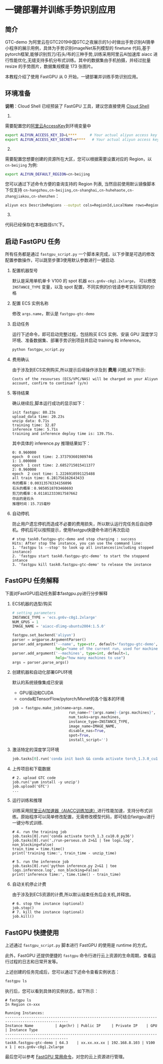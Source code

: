# 一键部署并训练手势识别应用

## 简介

GTC-demo 为阿里云在GTC2019中国GTC之夜展示的1小时做出手势识别AI猜拳小程序的展示用例，具体为手势识别imageNet系列模型的 finetune 代码,基于pytorch框架,能够识别剪刀/石头/布的三种手势,训练采用阿里云AI加速库 aiacc 进行性能优化,无缝支持多机分布式训练。其中的数据集由手机拍摄，并经过批量 resize 的手势图片，数据集规模是 173 张图片。

本教程介绍了使用 FastGPU 从 0 开始，一键部署并训练手势识别应用。



## 环境准备

**说明**：Cloud Shell 已经预装了 FastGPU 工具，建议您直接使用 [Cloud Shell](https://shell.aliyun.com)

1.

需要配置您的[阿里云AccessKey](https://help.aliyun.com/document_detail/38738.html)到环境变量中

```bash
export ALIYUN_ACCESS_KEY_ID=L****      # Your actual aliyun access key id
export ALIYUN_ACCESS_KEY_SECRET=v****   # Your actual aliyun access key secret
```

2. 

需要配置您想要创建的资源所在大区，您可以根据需要设置对应的 Region，以 `cn-beijing` 为例:

```bash
export ALIYUN_DEFAULT_REGION=cn-beijing
```

您可以通过下述命令方便的查询支持的 Region 列表, 当然目前使用默认镜像脚本下仅支持 `cn-hangzhou,cn-beijing,cn-shanghai,cn-huhehaote,cn-zhangjiakou,cn-shenzhen`：

```bash
aliyun ecs DescribeRegions --output cols=RegionId,LocalName rows=Regions.Region
```

3.

代码已经保存在本地路径`GTC`下。

## 启动 FastGPU 任务

所有任务都是通过 `fastgpu_script.py` 一个脚本来完成，以下步骤是可选的修改配置参数操作，可以跳至步骤3使用默认参数进行一键启动.

1. 配置机器型号

   默认是采用单机单卡 V100 的 spot 机器 `ecs.gn6v-c8g1.2xlarge`，
   可以修改 `INSTANCE_TYPE` 变量，以及 spot 配置，不同实例的价钱请参考实际官网的价格
2. 配置 ECS 实例名称

   修改 `args.name`，默认是 `fastgpu-gtc-demo`
3. 启动任务

   运行下述命令，即可启动完整过程，包括购买 ECS 实例、安装 GPU 深度学习环境、准备数据集、部署手势识别项目并启动 training 和 inference。

   ```py
   python fastgpu_script.py
   ```
4. 费用确认

   由于涉及到ECS实例购买,所以提示后续操作涉及到 **费用** 问题,如下所示:

   ```
   Costs of the resourses (ECS/VPC/NAS) will be charged on your Aliyun account, confirm to continue? (y/n)
   ```
5. 等待结果

   确认继续后,脚本运行成功的显示如下：

   ```
   init fastgpu: 80.23s
   upload_data time: 20.23s
   unzip data: 0.71s
   training time: 32.87
   inference time: 5.71s
   training and inference deploy time is: 139.75s.
   ```

   其中具体的 inference.py 推理结果如下：

   ```
   0: 0.960000
   epoch  0 cost time: 2.373793601989746
   1: 1.000000
   epoch  1 cost time: 2.6852715015411377
   2: 0.960000
   epoch  2 cost time: 1.2226910591125488
   all train time: 6.281756162643433
   布的概率：0.00313576334156096
   石头的概率：0.9850518703460693
   剪刀的概率：0.011812333017587662
   你出的是石头
   推理时间：15.715毫秒
   ```
6. 自动停机

   防止用户遗忘停机而造成不必要的费用损失，所以默认运行完任务后自动停机。停机后可以按照提示，使用fastgpu快捷命令进行再次启动

   ```
   # stop task0.fastgpu-gtc-demo and stop charging : success
   Hits: After stop the instance, you can use the command line:
   1. 'fastgpu ls --stop' to look up all instances(including stopped instance)
   2. 'fastgpu start task0.fastgpu-gtc-demo' to start the stoppend intance
   3. 'fastgpu kill task0.fastgpu-gtc-demo' to release the instance
   ```

## FastGPU 任务解释

下面对FastGPU启动任务脚本fastgpu.py进行分步解释

1. ECS机器的选型/购买

   ```python
   # setting parameters
   INSTANCE_TYPE = 'ecs.gn6v-c8g1.2xlarge'
   NUM_GPUS = 1
   IMAGE_NAME = 'aiacc-dlimg-ubuntu2004:1.5.0'

   fastgpu.set_backend('aliyun')
   parser = argparse.ArgumentParser()
   parser.add_argument('--name', type=str, default='fastgpu-gtc-demo',
                       help="name of the current run, used for machine naming and tensorboard visualization")
   parser.add_argument('--machines', type=int, default=1,
                       help="how many machines to use")
   args = parser.parse_args()
   ```
2. 创建机器和自动化部署GPU环境

   默认的系统镜像集成已安装

   - GPU驱动和CUDA
   - conda和TensorFlow/pytorch/Mxnet的各个版本的环境

   ```python
   job = fastgpu.make_job(name=args.name,
                             run_name=f"{args.name}-{args.machines}",
                             num_tasks=args.machines,
                             instance_type=INSTANCE_TYPE,
                             image_name=IMAGE_NAME,
                             disable_nas=True,
                             spot=True,
                             install_script='') 
   ```
3. 激活特定的深度学习环境

   ```python
   job.tasks[0].run('conda init bash && conda activate torch_1.3.0_cu10.0_py36')
   ```
4. 上传项目和下载数据

   ```
   # 2. upload GTC code
   job.run('yum install -y unzip')
   job.upload('GTC')
   ...

   ```
5. 运行训练和推理

   训练采用[阿里云AI加速器（AIACC训练加速）](https://help.aliyun.com/document_detail/276016.html)进行性能加速，支持分布式训练。原始程序可以简单修改配置，无需修改模型代码，即可结合fastgpu进行一键分布式训练.

   ```
   # 4. run the training job
   job.tasks[0].run('conda activate torch_1.3_cu10.0_py36')
   job.tasks[0].run('./run-perseus.sh 2>&1 | tee logs.log', non_blocking=False)
   train_time = time.time()
   print('training time:', train_time - unzip_time)

   # 5. run the inference job
   job.tasks[0].run('python inference.py 2>&1 | tee logs.inference.log', non_blocking=False)
   print('inference time:', time.time() - train_time)
   ```
6. 自动关机停止计费

   由于涉及到ECS资源的计费,所以默认结束任务后会关机,并释放。

   ```
   # 6. stop the instance (optional)
   job.stop()
   # 7. kill the instance (optional) 
   job.kill()
   ```

## FastGPU 快捷使用

上述通过 `fastgpu_script.py` 脚本进行 FastGPU 的使用是 runtime 的方式。

此外，FastGPU 还提供便捷的 `fastgpu` 命令行进行云上资源的生命周期，查看运行过程的日志和日常开发等。

上述创建的任务完成后，您可以通过下述命令查看实例状态：

```bash
fastgpu ls
```

执行后，您可以看到具体的实例状态，如下所示：

```shell
# fastgpu ls                           
In Region cn-xxx

Running Instances:
---------------------------------------------------------------------------------------------------
Instance Name          | Age(hr) | Public IP     | Private IP    | GPU      | Instance Type  
---------------------------------------------------------------------------------------------------
task0.fastgpu-gtc-demo | 64.3    | xx.xx.xx.xx | 192.168.8.103 | V100 x 1 | ecs.gn6v-c8g1.2xlarge
```

最后您可以参考 [FastGPU 常用命令](https://help.aliyun.com/document_detail/187616.html)，对您的云上资源进行管理。

